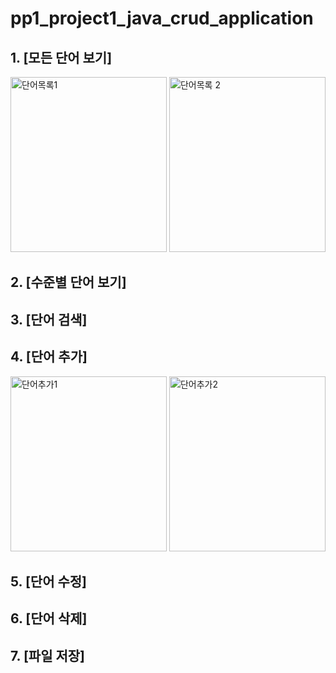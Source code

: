 # pp1_project1_java_crud_application

## 1. [모든 단어 보기]
<img width="250" height="280" alt="단어목록1" src="https://github.com/dbseend/pp1_project1_java_crud_application/assets/141024382/dcf2b1ec-bc5f-40fb-a618-c0cc1cd0c218">
<img width="250" height="280" alt="단어목록 2" src="https://github.com/dbseend/pp1_project1_java_crud_application/assets/141024382/5312764b-7fc6-4475-90b2-1f824f962d2f">

## 2. [수준별 단어 보기]

## 3. [단어 검색]

## 4. [단어 추가]
<img width="250" height="280" alt="단어추가1" src="https://github.com/dbseend/pp1_project1_java_crud_application/assets/141024382/1d15c167-e88d-4b26-acaa-662c6db188df">
<img width="250" height="280" alt="단어추가2" src="https://github.com/dbseend/pp1_project1_java_crud_application/assets/141024382/f3b967de-04bb-4c73-a4db-fab8cc30b2ec">

## 5. [단어 수정]

## 6. [단어 삭제]

## 7. [파일 저장]
